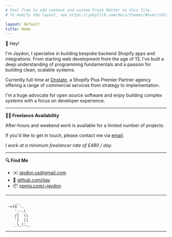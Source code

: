 ```yaml
---
# Feel free to add content and custom Front Matter to this file.
# To modify the layout, see https://jekyllrb.com/docs/themes/#overriding-theme-defaults

layout: default
title: Home
---
```

👋 Hey! 

I'm Jaydon, I specialise in building bespoke backend Shopify apps and integrations. From starting web development from the age of 13, I've built a deep understanding of programming fundamentals and a passion for building clean, scalable systems. 

Currently full-time at [Onstate](https://onstate.co.uk), a Shopify Plus Premier Partner agency offering a range of commercial services from strategy to implementation.

I'm a huge advocate for open source software and enjoy building complex systems with a focus on developer experience.

---

**🧑‍💻 Freelance Availability**

After-hours and weekend work is available for a limited number of projects.

If you'd like to get in touch, please contact me via [email](mailto:hi@jtay.co.uk).

*I work at a minimum freelancer rate of £480 / day.*

---

**🔍 Find Me**
- ✉️ [jaydon.us@gmail.com](mailto:jaydon.us@gmail.com)
- 🐙 [github.com/jtay](https://github.com/jtay)
- 📦 [npmjs.com/~jaydon](https://www.npmjs.com/~jaydon)

---

        __
     -=(o '.
        '.-.\
        /|  \\
        '|  ||
        _\_):,_

---
